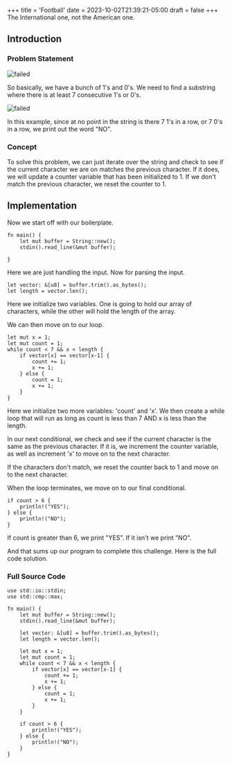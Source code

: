 +++
title = 'Football'
date = 2023-10-02T21:39:21-05:00
draft = false
+++
The International one, not the American one.
<!--more-->
## Introduction


### Problem Statement
![failed](/images/compprog/football/ProblemStatement.png)

So basically, we have a bunch of 1's and 0's. We need to find a substring where
there is at least 7 consecutive 1's or 0's.

![failed](/images/compprog/football/input1.png)

In this example, since at no point in the string is there 7 1's in a row, or 
7 0's in a row, we print out the word "NO".

### Concept

To solve this problem, we can just iterate over the string and check to see if
the current character we are on matches the previous character. If it does, we
will update a counter variable that has been initialized to 1. If we don't match
the previous character, we reset the counter to 1.

## Implementation
Now we start off with our boilerplate.

    fn main() {
        let mut buffer = String::new();
        stdin().read_line(&mut buffer);
    
    }

Here we are just handling the input.
Now for parsing the input.

    let vector: &[u8] = buffer.trim().as_bytes();
    let length = vector.len();

Here we initialize two variables. One is going to hold our array of characters,
while the other will hold the length of the array.

We can then move on to our loop.

    let mut x = 1;
    let mut count = 1;
    while count < 7 && x < length {
        if vector[x] == vector[x-1] {
            count += 1;
            x += 1;
        } else {
            count = 1;
            x += 1;
        }
    }

Here we initialize two more variables: 'count' and 'x'. We then create a while
loop that will run as long as count is less than 7 AND x is less than the length.

In our next conditional, we check and see if the current character is the same
as the previous character. If it is, we increment the counter variable, as well
as increment 'x' to move on to the next character.

If the characters don't match, we reset the counter back to 1 and move on to 
the next character.

When the loop terminates, we move on to our final conditional.

    if count > 6 {
        println!("YES");
    } else {
        println!("NO");
    }

If count is greater than 6, we print "YES". If it isn't we print "NO".

And that sums up our program to complete this challenge. Here is the full code
solution.

### Full Source Code
    use std::io::stdin;
    use std::cmp::max;
    
    fn main() {
        let mut buffer = String::new();
        stdin().read_line(&mut buffer);
    
        let vector: &[u8] = buffer.trim().as_bytes();
        let length = vector.len();
        
        let mut x = 1;
        let mut count = 1;
        while count < 7 && x < length {
            if vector[x] == vector[x-1] {
                count += 1;
                x += 1;
            } else {
                count = 1;
                x += 1;
            }
        }
    
        if count > 6 {
            println!("YES");
        } else {
            println!("NO");
        }
    }
